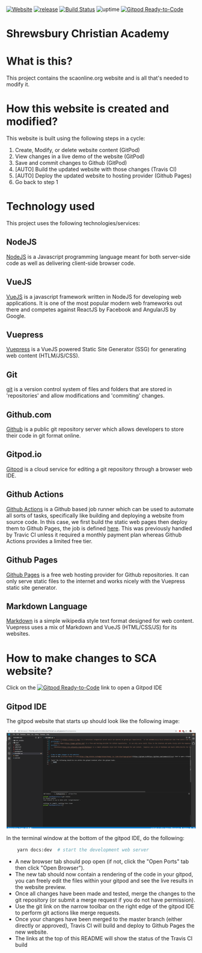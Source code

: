 [![Website](https://scaonline.org/websiteup.svg)](https://scaonline.org)
[![release](https://img.shields.io/github/v/release/stellar-sites/sca)](https://github.com/stellar-sites/sca/releases)
[![Build Status](https://travis-ci.org/stellar-sites/sca.svg?branch=master)](https://travis-ci.org/stellar-sites/sca)
![uptime](https://img.shields.io/uptimerobot/ratio/7/m784548662-44944a89604e8ad0d9a49527)
[![Gitpod Ready-to-Code](https://img.shields.io/badge/Gitpod-Ready--to--Code-blue?logo=gitpod)](https://gitpod.io/#https://github.com/stellar-sites/sca)

# Shrewsbury Christian Academy

# What is this?
This project contains the scaonline.org website and is all that's needed to modify it.

# How this website is created and modified?
This website is built using the following steps in a cycle:
1. Create, Modify, or delete website content (GitPod)
2. View changes in a live demo of the website (GitPod)
3. Save and commit changes to Github (GitPod)
4. [AUTO] Build the updated website with those changes (Travis CI)
5. [AUTO] Deploy the updated website to hosting provider (Github Pages)
6. Go back to step 1

# Technology used
This project uses the following technologies/services:

## NodeJS
[NodeJS](https://nodejs.org/) is a Javascript programming language meant for both server-side code as well as delivering client-side browser code.

## VueJS
[VueJS](https://vuejs.org/) is a javascript framework written in NodeJS for developing web applications.  It is one of the most popular modern web frameworks out there and competes against ReactJS by Facebook and AngularJS by Google.

## Vuepress
[Vuepress](https://vuepress.vuejs.org/) is a VueJS powered Static Site Generator (SSG) for generating web content (HTLM/JS/CSS).

## Git
[git](https://git-scm.com/) is a version control system of files and folders that are stored in 'repositories' and allow modifications and 'commiting' changes.

## Github.com
[Github](https://github.com) is a public git repository server which allows developers to store their code in git format online.

## Gitpod.io
[Gitpod](https://www.gitpod.io/) is a cloud service for editing a git repository through a browser web IDE.

## Github Actions
[Github Actions](https://github.com/features/actions/) is a Github based job runner which can be used to automate all sorts of tasks, specifically like building and deploying a website from source code.  In this case, we first build the static web pages then deploy them to Github Pages, the job is defined [here](https://github.com/stellar-sites/sca/blob/main/.github/workflows/deploy.yml).  This was previously handled by Travic CI unless it required a monthly payment plan whereas Github Actions provides a limited free tier.

## Github Pages
[Github Pages](https://pages.github.com/) is a free web hosting provider for Github repositories.  It can only serve static files to the internet and works nicely with the Vuepress static site generator.

## Markdown Language
[Markdown](https://en.wikipedia.org/wiki/Markdown) is a simple wikipedia style text format designed for web content.  Vuepress uses a mix of Markdown and VueJS (HTML/CSS/JS) for its websites.

# How to make changes to SCA website?
Click on the [![Gitpod Ready-to-Code](https://img.shields.io/badge/Gitpod-Ready--to--Code-blue?logo=gitpod)](https://gitpod.io/#https://github.com/stellar-sites/sca) link to open a Gitpod IDE

## Gitpod IDE
The gitpod website that starts up should look like the following image:

![Gitpod Example](/images/gitpod.png?raw=true "Gitpod Example")

In the terminal window at the bottom of the gitpod IDE, do the following:
```bash
    yarn docs:dev  # start the development web server
```

* A new browser tab should pop open (if not, click the "Open Ports" tab then click "Open Browser").
* The new tab should now contain a rendering of the code in your gitpod, you can freely edit the files within your gitpod and see the live results in the website preview.
* Once all changes have been made and tested, merge the changes to the git repository (or submit a merge request if you do not have permission).
* Use the git link on the narrow toolbar on the right edge of the gitpod IDE to perform git actions like merge requests.
* Once your changes have been merged to the master branch (either directly or approved), Travis CI will build and deploy to Github Pages the new website.
* The links at the top of this README will show the status of the Travis CI build
